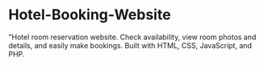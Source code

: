 # Hotel-Booking-Website
"Hotel room reservation website. Check availability, view room photos and details, and easily make bookings. Built with HTML, CSS, JavaScript, and PHP.
